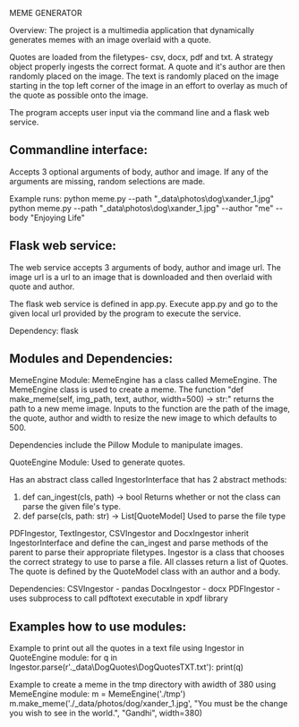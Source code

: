 MEME GENERATOR

Overview:
The project is a multimedia application that dynamically generates memes with an image overlaid with a quote.

Quotes are loaded from the filetypes- csv, docx, pdf and txt. A strategy object properly ingests the correct format. 
A quote and it's author are then randomly placed on the image. The text is randomly placed on the image starting
in the top left corner of the image in an effort to overlay as much of the quote as possible onto the image.

The program accepts user input via the command line and a flask web service.

Commandline interface:
----------------------
Accepts 3 optional arguments of body, author and image. If any of the arguments are missing, random selections are 
made.

Example runs:
python meme.py --path "_data\photos\dog\xander_1.jpg" 
python meme.py --path "_data\photos\dog\xander_1.jpg" --author "me" --body "Enjoying Life"

Flask web service:
------------------
The web service accepts 3 arguments of body, author and image url. The image url is a url to an image that is
downloaded and then overlaid with quote and author.

The flask web service is defined in app.py. Execute app.py and go to the given local url provided by the program
to execute the service.

Dependency:
flask

Modules and Dependencies:
-------------------------

MemeEngine Module:
MemeEngine has a class called MemeEngine. The MemeEngine class is used to create a meme.
The function "def make_meme(self, img_path, text, author, width=500) -> str:" returns the path
to a new meme image. Inputs to the function are the path of the image, the quote, author and width to
resize the new image to which defaults to 500.

Dependencies include the Pillow Module to manipulate images. 

QuoteEngine Module:
Used to generate quotes.

Has an abstract class called IngestorInterface that has 2 abstract methods:
1) def can_ingest(cls, path) -> bool
Returns whether or not the class can parse the given file's type.
2) def parse(cls, path: str) -> List[QuoteModel]
Used to parse the file type

PDFIngestor, TextIngestor, CSVIngestor and DocxIngestor inherit IngestorInterface
and define the can_ingest and parse methods of the parent to parse their
appropriate filetypes. Ingestor is a class that chooses the correct strategy to use
to parse a file. All classes return a list of Quotes. The quote is defined by the QuoteModel 
class with an author and a body.

Dependencies:
CSVIngestor - pandas
DocxIngestor - docx
PDFIngestor - uses subprocess to call pdftotext executable in xpdf library

Examples how to use modules:
----------------------------
Example to print out all the quotes in a text file using Ingestor in QuoteEngine module:
for q in Ingestor.parse(r'.\_data\DogQuotes\DogQuotesTXT.txt'):
    print(q)

Example to create a meme in the tmp directory with awidth of 380 using MemeEngine module:
m = MemeEngine('./tmp')
m.make_meme('./_data/photos/dog/xander_1.jpg', "You must be the change you wish to see in the world.", "Gandhi", width=380)

